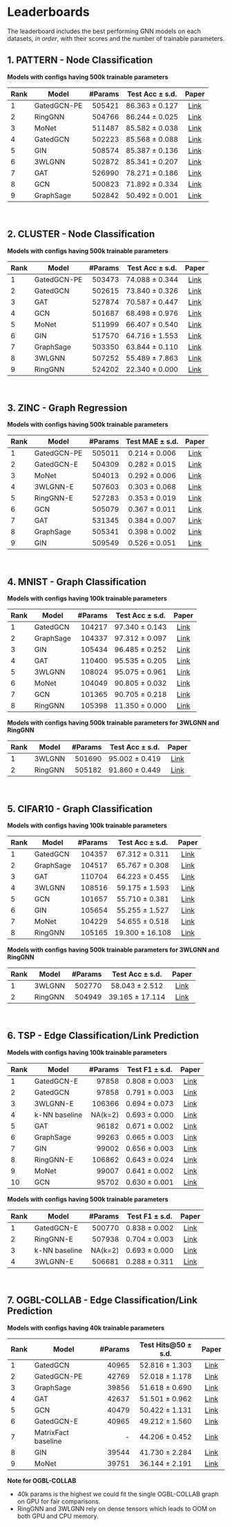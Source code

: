 # Leaderboards

The leaderboard includes the best performing GNN models on each datasets, _in order_, with their scores and the number of trainable parameters. 
<!-- The **small** parameter models have 100k trainable parameters and the **large** parameter models have 500k trainable parameters. -->

## 1. PATTERN - Node Classification


**Models with configs having 500k trainable parameters**   

|Rank|Model | #Params | Test Acc  &plusmn; s.d. | Paper |
|----| ---------- |------------:| :--------:|:-------:|
|1|GatedGCN-PE | 505421 | 86.363 &plusmn; 0.127| [Link](https://arxiv.org/abs/2003.00982) |
|2|RingGNN | 504766 | 86.244 &plusmn; 0.025 |[Link](https://papers.nips.cc/paper/9718-on-the-equivalence-between-graph-isomorphism-testing-and-function-approximation-with-gnns) |
|3|MoNet | 511487 | 85.582 &plusmn; 0.038 | [Link](https://arxiv.org/abs/1611.08402) |
|4|GatedGCN | 502223 | 85.568 &plusmn; 0.088 | [Link](https://arxiv.org/abs/1711.07553) |
|5|GIN | 508574 | 85.387  &plusmn; 0.136 | [Link](https://arxiv.org/abs/1810.00826)|
|6|3WLGNN | 502872 | 85.341 &plusmn; 0.207 | [Link](https://arxiv.org/abs/1905.11136) |
|7|GAT | 526990 | 78.271 &plusmn; 0.186 | [Link](https://arxiv.org/abs/1710.10903) |
|8|GCN | 500823 | 71.892 &plusmn; 0.334 | [Link](https://arxiv.org/abs/1609.02907) |
|9|GraphSage | 502842 | 50.492 &plusmn; 0.001 | [Link](https://cs.stanford.edu/people/jure/pubs/graphsage-nips17.pdf) |

<br>

## 2. CLUSTER - Node Classification


**Models with configs having 500k trainable parameters**   


|Rank|Model | #Params | Test Acc  &plusmn; s.d. | Paper |
|----| ---------- |------------:| :--------:|:-------:|
|1|GatedGCN-PE|503473|74.088 &plusmn; 0.344|[Link](https://bit.ly/gatedgcn-pe-paper) |
|2|GatedGCN|502615|73.840 &plusmn; 0.326|[Link](https://bit.ly/gatedgcn-paper) |
|3|GAT|527874|70.587 &plusmn; 0.447|[Link](https://bit.ly/gat-paper) |
|4|GCN|501687|68.498 &plusmn; 0.976|[Link](https://bit.ly/gcn-paper) |
|5|MoNet|511999|66.407 &plusmn; 0.540|[Link](https://bit.ly/monet-paper) |
|6|GIN|517570|64.716 &plusmn; 1.553|[Link](https://bit.ly/gin-paper) |
|7|GraphSage|503350|63.844 &plusmn; 0.110|[Link](https://bit.ly/graphsage-paper) |
|8|3WLGNN|507252|55.489 &plusmn; 7.863|[Link](https://bit.ly/3wlgnn-paper) |
|9|RingGNN|524202|22.340 &plusmn; 0.000|[Link](https://bit.ly/ring-gnn-paper) |



<br>

## 3. ZINC - Graph Regression


**Models with configs having 500k trainable parameters**   


|Rank|Model | #Params | Test MAE  &plusmn; s.d. | Paper |
|----| ---------- |------------:| :--------:|:-------:|
|1|GatedGCN-PE|505011 |0.214 &plusmn; 0.006|[Link](https://bit.ly/gatedgcn-pe-paper) |
|2|GatedGCN-E|504309| 0.282 &plusmn; 0.015|[Link](https://bit.ly/gatedgcn-pe-paper) |
|3|MoNet|504013 |0.292 &plusmn; 0.006|[Link](https://bit.ly/monet-paper) |
|4|3WLGNN-E|507603|0.303 &plusmn; 0.068|[Link](https://bit.ly/3wlgnn-paper) |
|5|RingGNN-E|527283| 0.353 &plusmn; 0.019|[Link](https://bit.ly/ring-gnn-paper) |
|6|GCN|505079| 0.367 &plusmn; 0.011|[Link](https://bit.ly/gcn-paper) |
|7|GAT|531345|0.384 &plusmn; 0.007|[Link](https://bit.ly/gat-paper) |
|8|GraphSage|505341 |0.398 &plusmn; 0.002|[Link](https://bit.ly/graphsage-paper) |
|9|GIN|509549| 0.526 &plusmn; 0.051|[Link](https://bit.ly/gin-paper) |



<br>

## 4. MNIST - Graph Classification

**Models with configs having 100k trainable parameters**   

|Rank|Model | #Params | Test Acc  &plusmn; s.d. | Paper |
|----| ---------- |------------:| :--------:|:-------:|
|1|GatedGCN|104217 |97.340 &plusmn; 0.143|[Link](https://bit.ly/gatedgcn-paper) |
|2|GraphSage|104337 |97.312 &plusmn; 0.097|[Link](https://bit.ly/graphsage-paper) |
|3|GIN|105434 |96.485 &plusmn; 0.252|[Link](https://bit.ly/gin-paper) |
|4|GAT|110400| 95.535 &plusmn; 0.205|[Link](https://bit.ly/gat-paper) |
|5|3WLGNN|108024 |95.075 &plusmn; 0.961|[Link](https://bit.ly/3wlgnn-paper) |
|6|MoNet|104049 |90.805 &plusmn; 0.032|[Link](https://bit.ly/monet-paper) |
|7|GCN|101365 |90.705 &plusmn; 0.218|[Link](https://bit.ly/gcn-paper) |
|8|RingGNN|105398| 11.350 &plusmn; 0.000|[Link](https://bit.ly/ring-gnn-paper) |


**Models with configs having 500k trainable parameters for 3WLGNN and RingGNN**   


|Rank|Model | #Params | Test Acc  &plusmn; s.d. | Paper |
|----| ---------- |------------:| :--------:|:-------:|
|1|3WLGNN|501690|95.002 &plusmn; 0.419|[Link](https://bit.ly/3wlgnn-paper) |
|2|RingGNN|505182| 91.860 &plusmn; 0.449|[Link](https://bit.ly/ring-gnn-paper) |



<br>

## 5. CIFAR10 - Graph Classification

**Models with configs having 100k trainable parameters**   

|Rank|Model | #Params | Test Acc  &plusmn; s.d. | Paper |
|----| ---------- |------------:| :--------:|:-------:|
|1|GatedGCN|104357|67.312 &plusmn; 0.311|[Link](https://bit.ly/gatedgcn-paper) |
|2|GraphSage|104517|65.767 &plusmn; 0.308|[Link](https://bit.ly/graphsage-paper) |
|3|GAT|110704|64.223 &plusmn; 0.455|[Link](https://bit.ly/gat-paper) |
|4|3WLGNN|108516|59.175 &plusmn; 1.593|[Link](https://bit.ly/3wlgnn-paper) |
|5|GCN|101657|55.710 &plusmn; 0.381|[Link](https://bit.ly/gcn-paper) |
|6|GIN|105654|55.255 &plusmn; 1.527|[Link](https://bit.ly/gin-paper) |
|7|MoNet|104229|54.655 &plusmn; 0.518|[Link](https://bit.ly/monet-paper) |
|8|RingGNN|105165|19.300 &plusmn; 16.108|[Link](https://bit.ly/ring-gnn-paper) |


**Models with configs having 500k trainable parameters for 3WLGNN and RingGNN**   


|Rank|Model | #Params | Test Acc  &plusmn; s.d. | Paper |
|----| ---------- |------------:| :--------:|:-------:|
|1|3WLGNN|502770|58.043 &plusmn; 2.512|[Link](https://bit.ly/3wlgnn-paper) |
|2|RingGNN|504949| 39.165 &plusmn; 17.114|[Link](https://bit.ly/ring-gnn-paper) |



<br>

## 6. TSP - Edge Classification/Link Prediction

**Models with configs having 100k trainable parameters**   

|Rank|Model | #Params | Test F1  &plusmn; s.d. | Paper |
|----| ---------- |------------:| :--------:|:-------:|
|1|GatedGCN-E|97858 |0.808 &plusmn; 0.003|[Link](https://bit.ly/gatedgcn-pe-paper) |
|2|GatedGCN|97858 |0.791 &plusmn; 0.003|[Link](https://bit.ly/gatedgcn-paper) |
|3|3WLGNN-E|106366 |0.694 &plusmn; 0.073|[Link](https://bit.ly/3wlgnn-paper) |
|4|k-NN baseline|NA(k=2)|0.693 &plusmn; 0.000|[Link](https://bit.ly/gatedgcn-pe-paper) |
|5|GAT|96182| 0.671 &plusmn; 0.002|[Link](https://bit.ly/gat-paper) |
|6|GraphSage|99263 |0.665 &plusmn; 0.003|[Link](https://bit.ly/graphsage-paper) |
|7|GIN|99002 |0.656 &plusmn; 0.003|[Link](https://bit.ly/gin-paper) |
|8|RingGNN-E|106862 |0.643 &plusmn; 0.024|[Link](https://bit.ly/ring-gnn-paper) |
|9|MoNet|99007| 0.641 &plusmn; 0.002|[Link](https://bit.ly/monet-paper) |
|10|GCN|95702 |0.630 &plusmn; 0.001|[Link](https://bit.ly/gcn-paper) |


**Models with configs having 500k trainable parameters**   


|Rank|Model | #Params | Test F1  &plusmn; s.d. | Paper |
|----| ---------- |------------:| :--------:|:-------:|
|1|GatedGCN-E|500770 |0.838 &plusmn; 0.002|[Link](https://bit.ly/gatedgcn-pe-paper) |
|2|RingGNN-E|507938| 0.704 &plusmn; 0.003|[Link](https://bit.ly/ring-gnn-paper) |
|3|k-NN baseline|NA(k=2)|0.693 &plusmn; 0.000|[Link](https://bit.ly/gatedgcn-pe-paper) |
|4|3WLGNN-E|506681|0.288 &plusmn; 0.311|[Link](https://bit.ly/3wlgnn-paper) |



<br>

## 7. OGBL-COLLAB - Edge Classification/Link Prediction

**Models with configs having 40k trainable parameters**   

|Rank|Model | #Params | Test Hits@50  &plusmn; s.d. | Paper |
|----| ---------- |------------:| :--------:|:-------:|
|1|GatedGCN|40965|52.816 &plusmn; 1.303|[Link](https://bit.ly/gatedgcn-paper) |
|2|GatedGCN-PE|42769|52.018 &plusmn; 1.178|[Link](https://bit.ly/gatedgcn-pe-paper) |
|3|GraphSage|39856|51.618 &plusmn; 0.690|[Link](https://bit.ly/graphsage-paper) |
|4|GAT|42637|51.501 &plusmn; 0.962|[Link](https://bit.ly/gat-paper) |
|5|GCN|40479|50.422 &plusmn; 1.131|[Link](https://bit.ly/gcn-paper) |
|6|GatedGCN-E|40965|49.212 &plusmn; 1.560|[Link](https://bit.ly/gatedgcn-pe-paper) |
|7|MatrixFact baseline|-|44.206 &plusmn; 0.452|[Link](https://arxiv.org/abs/2005.00687)|
|8|GIN|39544|41.730 &plusmn; 2.284|[Link](https://bit.ly/gin-paper) |
|9|MoNet|39751|36.144 &plusmn; 2.191|[Link](https://bit.ly/monet-paper) |



**Note for OGBL-COLLAB** 
- 40k params is the highest we could fit the single OGBL-COLLAB graph on GPU for fair comparisons.   
- RingGNN and 3WLGNN rely on dense tensors which leads to OOM on both GPU and CPU memory.





<br><br><br>
